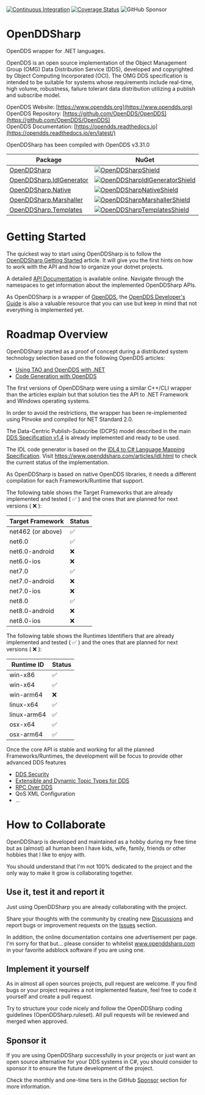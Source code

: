 [![Continuous Integration](https://github.com/jmmorato/openddsharp/actions/workflows/ci_standard.yaml/badge.svg?branch=develop)](https://github.com/jmmorato/openddsharp/actions/workflows/ci_standard.yaml)
[![Coverage Status](https://coveralls.io/repos/github/jmmorato/openddsharp/badge.svg?branch=develop)](https://coveralls.io/github/jmmorato/openddsharp?branch=develop)
![GitHub Sponsor](https://img.shields.io/github/sponsors/jmmorato?label=Sponsor&logo=GitHub)

# OpenDDSharp

OpenDDS wrapper for .NET languages.

OpenDDS is an open source implementation of the Object Management Group
(OMG) Data Distribution Service (DDS), developed and copyrighted by
Object Computing Incorporated (OCI). The OMG DDS specification is intended
to be suitable for systems whose requirements include real-time, high
volume, robustness, failure tolerant data distribution utilizing a
publish and subscribe model.

OpenDDS Website: [https://www.opendds.org](https://www.opendds.org)  
OpenDDS Repository: [https://github.com/OpenDDS/OpenDDS](https://github.com/OpenDDS/OpenDDS)  
OpenDDS Documentation: [https://opendds.readthedocs.io](https://opendds.readthedocs.io/en/latest/)  

OpenDDSharp has been compiled with OpenDDS v3.31.0

| Package                                                  | NuGet                                                            |
|----------------------------------------------------------|------------------------------------------------------------------|
| [OpenDDSharp][OpenDDSharpNuget]                          | [![OpenDDSharpShield]][OpenDDSharpNuget]                         |
| [OpenDDSharp.IdlGenerator][OpenDDSharpIdlGeneratorNuget] | [![OpenDDSharpIdlGeneratorShield]][OpenDDSharpIdlGeneratorNuget] |
| [OpenDDSharp.Native][OpenDDSharpNativeNuget]             | [![OpenDDSharpNativeShield]][OpenDDSharpNativeNuget]             |
| [OpenDDSharp.Marshaller][OpenDDSharpMarshallerNuget]     | [![OpenDDSharpMarshallerShield]][OpenDDSharpMarshallerNuget]     |
| [OpenDDSharp.Templates][OpenDDSharpTemplatesNuget]       | [![OpenDDSharpTemplatesShield]][OpenDDSharpTemplatesNuget]       |

[OpenDDSharpNuget]: https://www.nuget.org/packages/OpenDDSharp/
[OpenDDSharpShield]: https://img.shields.io/nuget/v/OpenDDSharp.svg
[OpenDDSharpIdlGeneratorNuget]: https://www.nuget.org/packages/OpenDDSharp.IdlGenerator/
[OpenDDSharpIdlGeneratorShield]: https://img.shields.io/nuget/v/OpenDDSharp.IdlGenerator.svg
[OpenDDSharpNativeNuget]: https://www.nuget.org/packages/OpenDDSharp.Native/
[OpenDDSharpNativeShield]: https://img.shields.io/nuget/v/OpenDDSharp.Native.svg
[OpenDDSharpMarshallerNuget]: https://www.nuget.org/packages/OpenDDSharp.Marshaller/
[OpenDDSharpMarshallerShield]: https://img.shields.io/nuget/v/OpenDDSharp.Marshaller.svg
[OpenDDSharpTemplatesNuget]: https://www.nuget.org/packages/OpenDDSharp.Templates/
[OpenDDSharpTemplatesShield]: https://img.shields.io/nuget/v/OpenDDSharp.Templates.svg

# Getting Started

The quickest way to start using OpenDDSharp is to follow the [OpenDDSharp Getting Started](https://www.openddsharp.com/articles/getting_started.html) article.
It will give you the first hints on how to work with the API and how to organize your dotnet projects.

A detailed [API Documentation](https://www.openddsharp.com/api/index.html) is available online.
Navigate through the namespaces to get information about the implemented OpenDDSharp APIs.

As OpenDDSharp is a wrapper of [OpenDDS](https://opendds.org), the [OpenDDS Developer's Guide](https://opendds.readthedocs.io/en/latest/)
is also a valuable resource that you can use but keep in mind that not everything is implemented yet. 

# Roadmap Overview
OpenDDSharp started as a proof of concept during a distributed system technology selection based on the following
OpenDDS articles:

* [Using TAO and OpenDDS with .NET](https://objectcomputing.com/resources/publications/mnb/2009/01/15/using-tao-and-opendds-net-part-i)
* [Code Generation with OpenDDS](https://objectcomputing.com/resources/publications/mnb/2010/06/02/code-generation-opendds-part-i)

The first versions of OpenDDSharp were using a similar C++/CLI wrapper than the articles explain but that solution
ties the API to .NET Framework and Windows operating systems.

In order to avoid the restrictions, the wrapper has been re-implemented using PInvoke and compiled for NET Standard 2.0.

The Data-Centric Publish-Subscribe (DCPS) model described in the main [DDS Specification v1.4](https://www.omg.org/spec/DDS/1.4)
is already implemented and ready to be used.

The IDL code generator is based on the [IDL4 to C# Language Mapping Specification](https://www.omg.org/spec/IDL4-CSHARP).
Visit https://www.openddsharp.com/articles/idl.html to check the current status of the implementation.

As OpenDDSharp is based on native OpenDDS libraries, it needs a different compilation for each Framework/Runtime that
support.

The following table shows the Target Frameworks that are already implemented and tested ( :white_check_mark: ) and
the ones that are planned for next versions ( :x: ):

| Target Framework  | Status             |
|-------------------|--------------------|
| net462 (or above) | :white_check_mark: |
| net6.0            | :white_check_mark: |
| net6.0-android    | :x:                |
| net6.0-ios        | :x:                |
| net7.0            | :white_check_mark: |
| net7.0-android    | :x:                |
| net7.0-ios        | :x:                |
| net8.0            | :white_check_mark: |
| net8.0-android    | :x:                |
| net8.0-ios        | :x:                |

The following table shows the Runtimes Identifiers that are already implemented and tested ( :white_check_mark: ) and
the ones that are planned for next versions ( :x: ):

| Runtime ID  | Status             |
|-------------|--------------------|
| win-x86     | :white_check_mark: |
| win-x64     | :white_check_mark: |
| win-arm64   | :x:                |
| linux-x64   | :white_check_mark: |
| linux-arm64 | :white_check_mark: |
| osx-x64     | :white_check_mark: |
| osx-arm64   | :white_check_mark: |

Once the core API is stable and working for all the planned Frameworks/Runtimes,
the development will be focus to provide other advanced DDS features

* [DDS Security](https://www.omg.org/spec/DDS-SECURITY)
* [Extensible and Dynamic Topic Types for DDS](https://www.omg.org/spec/DDS-XTypes)
* [RPC Over DDS](https://www.omg.org/spec/DDS-RPC)
* QoS XML Configuration
* ...

# How to Collaborate
OpenDDSharp is developed and maintained as a hobby during my free time but as (almost) all human been I have kids,
wife, family, friends or other hobbies that I like to enjoy with.

You should understand that I'm not 100% dedicated to the project and the only way to make it grow is collaborating
together.

## Use it, test it and report it
Just using OpenDDSharp you are already collaborating with the project.

Share your thoughts with the community by creating new [Discussions](https://github.com/jmmorato/openddsharp/discussions) and
report bugs or improvement requests on the [Issues](https://github.com/jmmorato/openddsharp/issues) section.

In addition, the online documentation contains one advertisement per page. I'm sorry for that but...
please consider to whitelist www.openddsharp.com in your favorite adsblock software if you are using one.

## Implement it yourself
As in almost all open sources projects, pull request are welcome.
If you find bugs or your project requires a not implemented feature, feel free to code it yourself and create a
pull request.

Try to structure your code nicely and follow the OpenDDSharp coding guidelines (OpenDDSharp.ruleset).
All pull requests will be reviewed and merged when approved. 

## Sponsor it
If you are using OpenDDSharp successfully in your projects or just want an open source alternative for your DDS
systems in C#, you should consider to sponsor it to ensure the future development of the project.

Check the monthly and one-time tiers in the GitHub [Sponsor](https://github.com/sponsors/jmmorato) section for more information.
